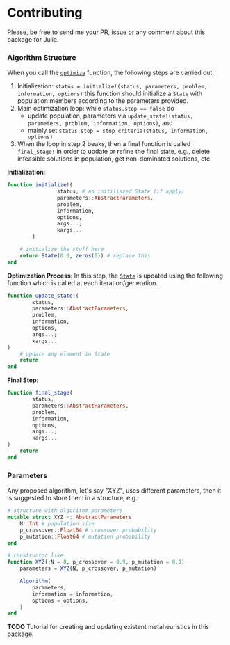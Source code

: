 # Contributing

Please, be free to send me your PR, issue or any comment about this package for Julia.

### Algorithm Structure

When you call the [`optimize`](@ref) function, the following steps are carried out:

1. Initialization: `status = initialize!(status, parameters, problem, information, options)`
   this function should initialize a `State` with population members according
   to the parameters provided.
2. Main optimization loop: while `status.stop == false` do
    - update population, parameters via `update_state!(status, parameters, problem, information, options)`, and 
    - mainly set `status.stop = stop_criteria(status, information, options)`
3. When the loop in step 2 beaks, then a final function is called `final_stage!` in order
   to update or refine the final state, e.g., delete infeasible solutions in population,
   get non-dominated solutions, etc. 

**Initialization**:

```julia
function initialize!(
                status, # an initiliazed State (if apply)
                parameters::AbstractParameters,
                problem,
                information,
                options,
                args...;
                kargs...
        )

    # initialize the stuff here
    return State(0.0, zeros(0)) # replace this
end
```

**Optimization Process**: In this step, the [`State`](@ref) is updated using the following
function which is called at each iteration/generation.

```julia
function update_state!(
        status,
        parameters::AbstractParameters,
        problem,
        information,
        options,
        args...;
        kargs...
)
    # update any element in State 
    return
end
```


**Final Step:**

```julia
function final_stage(
        status,
        parameters::AbstractParameters,
        problem,
        information,
        options,
        args...;
        kargs...
)
    return
end
```

### Parameters

Any proposed algorithm, let's say "XYZ", uses different parameters, then it is suggested to store them in a
structure, e.g.:

```julia
# structure with algorithm parameters
mutable struct XYZ <: AbstractParameters
    N::Int # population size
    p_crossover::Float64 # crossover probability
    p_mutation::Float64 # mutation probability
end

# constructor like
function XYZ(;N = 0, p_crossover = 0.9, p_mutation = 0.1)
    parameters = XYZ(N, p_crossover, p_mutation)

    Algorithm(
        parameters,
        information = information,
        options = options,
    )
end
```

**TODO** Tutorial for creating and updating existent metaheuristics in this package.
